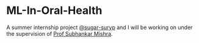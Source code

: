# ML-In-Oral-Health

A summer internship project [@sugar-suryp](https://github.com/sugar-syrup) and I will be working on under the supervision of [Prof Subhankar Mishra](https://scholar.google.com/citations?user=FICz_ukAAAAJ&hl=en).
